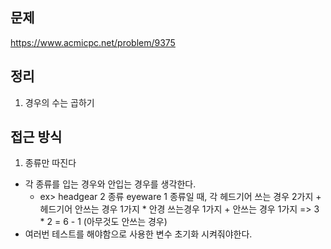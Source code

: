 ## 문제 
https://www.acmicpc.net/problem/9375

## 정리
1. 경우의 수는 곱하기 

## 접근 방식
1. 종류만 따진다
- 각 종류를 입는 경우와 안입는 경우를 생각한다.
    - ex> headgear 2 종류 eyeware 1 종류일 때, 각 헤드기어 쓰는 경우 2가지 + 헤드기어 안쓰는 경우 1가지 * 안경 쓰는경우 1가지  + 안쓰는 경우 1가지 => 3 * 2 = 6 - 1 (아무것도 안쓰는 경우)
- 여러번 테스트를 해야함으로 사용한 변수 초기화 시켜줘야한다. 